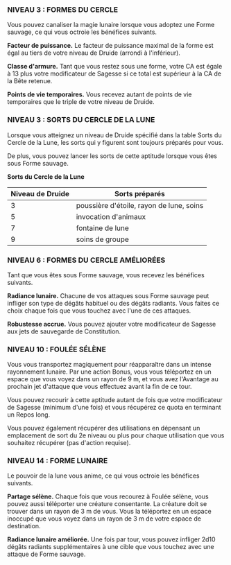 

### NIVEAU 3 : FORMES DU CERCLE

Vous pouvez canaliser la magie lunaire lorsque vous adoptez une Forme sauvage, ce qui vous octroie les bénéfices suivants.

**Facteur de puissance.** Le facteur de puissance maximal de la forme est égal au tiers de votre niveau de Druide (arrondi à l'inférieur).

**Classe d'armure.** Tant que vous restez sous une forme, votre CA est égale à 13 plus votre modificateur de Sagesse si ce total est supérieur à la CA de la Bête retenue.

**Points de vie temporaires.** Vous recevez autant de points de vie temporaires que le triple de votre niveau de Druide.

### NIVEAU 3 : SORTS DU CERCLE DE LA LUNE

Lorsque vous atteignez un niveau de Druide spécifié dans la table Sorts du Cercle de la Lune, les sorts qui y figurent sont toujours préparés pour vous.

De plus, vous pouvez lancer les sorts de cette aptitude lorsque vous êtes sous Forme sauvage.

**Sorts du Cercle de la Lune**

|Niveau de Druide|Sorts préparés|
|---|---|
|3|poussière d'étoile, rayon de lune, soins|
|5|invocation d'animaux|
|7|fontaine de lune|
|9|soins de groupe|

### NIVEAU 6 : FORMES DU CERCLE AMÉLIORÉES

Tant que vous êtes sous Forme sauvage, vous recevez les bénéfices suivants.

**Radiance lunaire.** Chacune de vos attaques sous Forme sauvage peut infliger son type de dégâts habituel ou des dégâts radiants. Vous faites ce choix chaque fois que vous touchez avec l'une de ces attaques.

**Robustesse accrue.** Vous pouvez ajouter votre modificateur de Sagesse aux jets de sauvegarde de Constitution.

### NIVEAU 10 : FOULÉE SÉLÈNE

Vous vous transportez magiquement pour réapparaître dans un intense rayonnement lunaire. Par une action Bonus, vous vous téléportez en un espace que vous voyez dans un rayon de 9 m, et vous avez l'Avantage au prochain jet d'attaque que vous effectuez avant la fin de ce tour.

Vous pouvez recourir à cette aptitude autant de fois que votre modificateur de Sagesse (minimum d'une fois) et vous récupérez ce quota en terminant un Repos long.

Vous pouvez également récupérer des utilisations en dépensant un emplacement de sort du 2e niveau ou plus pour chaque utilisation que vous souhaitez récupérer (pas d'action requise).

### NIVEAU 14 : FORME LUNAIRE

Le pouvoir de la lune vous anime, ce qui vous octroie les bénéfices suivants.

**Partage sélène.** Chaque fois que vous recourez à Foulée sélène, vous pouvez aussi téléporter une créature consentante. La créature doit se trouver dans un rayon de 3 m de vous. Vous la téléportez en un espace inoccupé que vous voyez dans un rayon de 3 m de votre espace de destination.

**Radiance lunaire améliorée.** Une fois par tour, vous pouvez infliger 2d10 dégâts radiants supplémentaires à une cible que vous touchez avec une attaque de Forme sauvage.